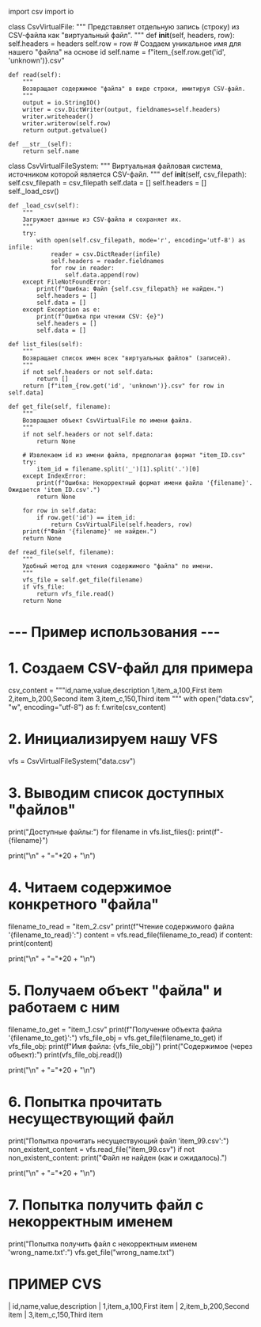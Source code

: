 import csv
import io

class CsvVirtualFile:
    """
    Представляет отдельную запись (строку) из CSV-файла как "виртуальный файл".
    """
    def __init__(self, headers, row):
        self.headers = headers
        self.row = row
        # Создаем уникальное имя для нашего "файла" на основе id
        self.name = f"item_{self.row.get('id', 'unknown')}.csv"

    def read(self):
        """
        Возвращает содержимое "файла" в виде строки, имитируя CSV-файл.
        """
        output = io.StringIO()
        writer = csv.DictWriter(output, fieldnames=self.headers)
        writer.writeheader()
        writer.writerow(self.row)
        return output.getvalue()

    def __str__(self):
        return self.name

class CsvVirtualFileSystem:
    """
    Виртуальная файловая система, источником которой является CSV-файл.
    """
    def __init__(self, csv_filepath):
        self.csv_filepath = csv_filepath
        self.data = []
        self.headers = []
        self._load_csv()

    def _load_csv(self):
        """
        Загружает данные из CSV-файла и сохраняет их.
        """
        try:
            with open(self.csv_filepath, mode='r', encoding='utf-8') as infile:
                reader = csv.DictReader(infile)
                self.headers = reader.fieldnames
                for row in reader:
                    self.data.append(row)
        except FileNotFoundError:
            print(f"Ошибка: Файл {self.csv_filepath} не найден.")
            self.headers = []
            self.data = []
        except Exception as e:
            print(f"Ошибка при чтении CSV: {e}")
            self.headers = []
            self.data = []

    def list_files(self):
        """
        Возвращает список имен всех "виртуальных файлов" (записей).
        """
        if not self.headers or not self.data:
            return []
        return [f"item_{row.get('id', 'unknown')}.csv" for row in self.data]

    def get_file(self, filename):
        """
        Возвращает объект CsvVirtualFile по имени файла.
        """
        if not self.headers or not self.data:
            return None

        # Извлекаем id из имени файла, предполагая формат "item_ID.csv"
        try:
            item_id = filename.split('_')[1].split('.')[0]
        except IndexError:
            print(f"Ошибка: Некорректный формат имени файла '{filename}'. Ожидается 'item_ID.csv'.")
            return None

        for row in self.data:
            if row.get('id') == item_id:
                return CsvVirtualFile(self.headers, row)
        print(f"Файл '{filename}' не найден.")
        return None

    def read_file(self, filename):
        """
        Удобный метод для чтения содержимого "файла" по имени.
        """
        vfs_file = self.get_file(filename)
        if vfs_file:
            return vfs_file.read()
        return None

# --- Пример использования ---

# 1. Создаем CSV-файл для примера
csv_content = """id,name,value,description
1,item_a,100,First item
2,item_b,200,Second item
3,item_c,150,Third item
"""
with open("data.csv", "w", encoding="utf-8") as f:
    f.write(csv_content)

# 2. Инициализируем нашу VFS
vfs = CsvVirtualFileSystem("data.csv")

# 3. Выводим список доступных "файлов"
print("Доступные файлы:")
for filename in vfs.list_files():
    print(f"- {filename}")

print("\n" + "="*20 + "\n")

# 4. Читаем содержимое конкретного "файла"
filename_to_read = "item_2.csv"
print(f"Чтение содержимого файла '{filename_to_read}':")
content = vfs.read_file(filename_to_read)
if content:
    print(content)

print("\n" + "="*20 + "\n")

# 5. Получаем объект "файла" и работаем с ним
filename_to_get = "item_1.csv"
print(f"Получение объекта файла '{filename_to_get}':")
vfs_file_obj = vfs.get_file(filename_to_get)
if vfs_file_obj:
    print(f"Имя файла: {vfs_file_obj}")
    print("Содержимое (через объект):")
    print(vfs_file_obj.read())

print("\n" + "="*20 + "\n")

# 6. Попытка прочитать несуществующий файл
print("Попытка прочитать несуществующий файл 'item_99.csv':")
non_existent_content = vfs.read_file("item_99.csv")
if not non_existent_content:
    print("Файл не найден (как и ожидалось).")

print("\n" + "="*20 + "\n")

# 7. Попытка получить файл с некорректным именем
print("Попытка получить файл с некорректным именем 'wrong_name.txt':")
vfs.get_file("wrong_name.txt")

# ПРИМЕР CVS 
| id,name,value,description
| 1,item_a,100,First item
| 2,item_b,200,Second item
| 3,item_c,150,Third item
